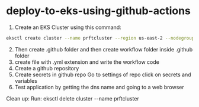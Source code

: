 # deploy-to-eks-using-github-actions
1. Create an EKS Cluster using this command:

```bash
eksctl create cluster --name prftcluster --region us-east-2 --nodegroup-name linux-nodes --node-type t2.micro --nodes 2
```
2. Then create .github folder and then create workflow folder inside .github folder 
3. create file with .yml extension and write the workflow code
4. Create a github repository 
5. Create secrets in github repo
        Go to settings of repo
        click on secrets and variables
6. Test application by getting the dns name and going to a web browser

Clean up: Run: eksctl delete cluster --name prftcluster
